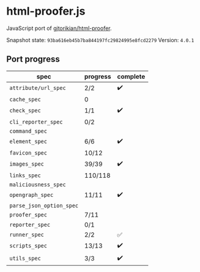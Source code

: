 # html-proofer.js

JavaScript port of [gjtorikian/html-proofer](https://github.com/gjtorikian/html-proofer). 

Snapshot state: `93ba616eb45b7ba844197fc29824995e8fcd2279`
Version: `4.0.1` 

## Port progress

| spec                     | progress | complete            |
|--------------------------|----------|---------------------|
| `attribute/url_spec`     | 2/2      | :heavy_check_mark:  |
| `cache_spec`             | 0        |                     |
| `check_spec`             | 1/1      | :heavy_check_mark:  |
| `cli_reporter_spec`      | 0/2      |                     |
| `command_spec`           |          |                     |
| `element_spec`           | 6/6      | :heavy_check_mark:  |
| `favicon_spec`           | 10/12    |                     |
| `images_spec`            | 39/39    | :heavy_check_mark:  |
| `links_spec`             | 110/118  |                     |
| `maliciousness_spec`     |          |                     |
| `opengraph_spec`         | 11/11    | :heavy_check_mark:  |
| `parse_json_option_spec` |          |                     |
| `proofer_spec`           | 7/11     |                     |
| `reporter_spec`          | 0/1      |                     |
| `runner_spec`            | 2/2      | :white_check_mark:  |
| `scripts_spec`           | 13/13    | :heavy_check_mark:  |
| `utils_spec`             | 3/3      | :heavy_check_mark:  |

